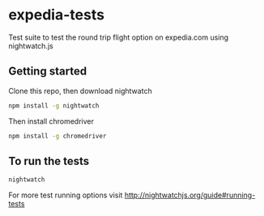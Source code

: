 # expedia-tests
Test suite to test the round trip flight option on expedia.com using nightwatch.js

 ## Getting started
 
 Clone this repo, then download nightwatch
 
 ```bash
 npm install -g nightwatch
 ```
 Then install chromedriver
 
 ```bash
 npm install -g chromedriver
 ```
 
 ## To run the tests
 ```bash
 nightwatch
 ```
 
 For more test running options visit http://nightwatchjs.org/guide#running-tests
 
 
